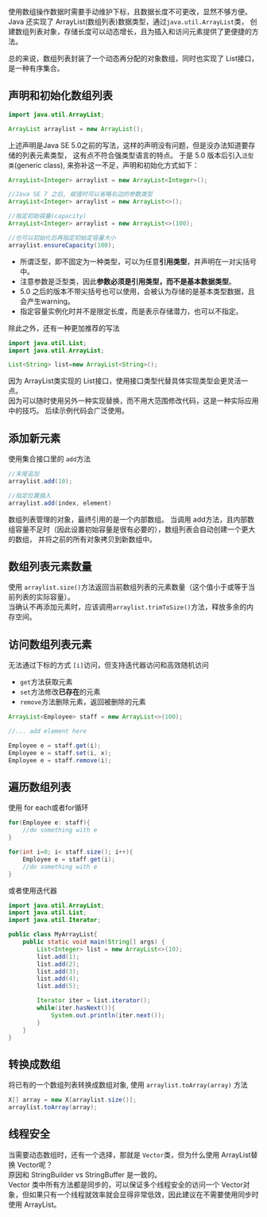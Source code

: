 使用数组操作数据时需要手动维护下标，且数据长度不可更改，显然不够方便。  
Java 还实现了 ArrayList(数组列表)数据类型，通过`java.util.ArrayList`类， 
创建数组列表对象，存储长度可以动态增长，且为插入和访问元素提供了更便捷的方法。  

总的来说，数组列表封装了一个动态再分配的对象数组，同时也实现了 List接口， 是一种有序集合。

## 声明和初始化数组列表
```java
import java.util.ArrayList;

ArrayList arraylist = new ArrayList();
```

上述声明是Java SE 5.0之前的写法，这样的声明没有问题，但是没办法知道要存储的列表元素类型，
这有点不符合强类型语言的特点。
于是 5.0 版本后引入`泛型类`(generic class), 来弥补这一不足，声明和初始化方式如下：
```java
ArrayList<Integer> arraylist = new ArrayList<Integer>();

//Java SE 7 之后, 赋值时可以省略右边的参数类型
ArrayList<Integer> arraylist = new ArrayList<>();

//指定初始容量(capacity)
ArrayList<Integer> arraylist = new ArrayList<>(100);

//也可以初始化后再指定初始定容量大小
arraylist.ensureCapacity(100);
```
- 所谓泛型，即不固定为一种类型，可以为任意**引用类型**，并声明在一对尖括号中。
- 注意参数是泛型类，因此**参数必须是引用类型，而不是基本数据类型**。
- 5.0 之后的版本不带尖括号也可以使用，会被认为存储的是基本类型数据，且会产生warning。
- 指定容量实例化时并不是限定长度，而是表示存储潜力，也可以不指定。

除此之外，还有一种更加推荐的写法
```java
import java.util.List;
import java.util.ArrayList;

List<String> list=new ArrayList<String>();
```
因为 ArrayList类实现的 List接口，使用接口类型代替具体实现类型会更灵活一点。  
因为可以随时使用另外一种实现替换，而不用大范围修改代码，这是一种实际应用中的技巧。
后续示例代码会广泛使用。

## 添加新元素
使用集合接口里的 `add`方法
```java
//末尾追加
arraylist.add(10);

//指定位置插入
arraylist.add(index, element)

```
数组列表管理的对象，最终引用的是一个内部数组。
当调用 add方法，且内部数组容量不足时（因此设置初始容量是很有必要的），数组列表会自动创建一个更大的数组，
并将之前的所有对象拷贝到新数组中。

## 数组列表元素数量
使用 `arraylist.size()`方法返回当前数组列表的元素数量（这个值小于或等于当前列表的实际容量）。  
当确认不再添加元素时，应该调用`arraylist.trimToSize()`方法，释放多余的内存空间。

## 访问数组列表元素
无法通过下标的方式 `[i]`访问，但支持迭代器访问和高效随机访问
- `get`方法获取元素
- `set`方法修改**已存在**的元素
- `remove`方法删除元素，返回被删除的元素

```java
ArrayList<Employee> staff = new ArrayList<>(100);

//... add element here

Employee e = staff.get(i);
Employee e = staff.set(i, x);
Employee e = staff.remove(i);

```

## 遍历数组列表
使用 for each或者for循环
```java
for(Employee e: staff){
    //do something with e
}

for(int i=0; i< staff.size(); i++){
    Employee e = staff.get(i);
    //do something with e
}
```
或者使用迭代器
```java
import java.util.ArrayList;
import java.util.List;
import java.util.Iterator;

public class MyArrayList{
	public static void main(String[] args) {
		List<Integer> list = new ArrayList<>(10);
		list.add(1);
		list.add(2);
		list.add(3);
		list.add(4);
		list.add(5);

		Iterator iter = list.iterator();
		while(iter.hasNext()){
			System.out.println(iter.next());
		}
	}
}
```

## 转换成数组
将已有的一个数组列表转换成数组对象, 使用 `arraylist.toArray(array)` 方法
```java
X[] array = new X[arraylist.size()];
arraylist.toArray(array);
```

## 线程安全
当需要动态数组时，还有一个选择，那就是 `Vector`类，但为什么使用 ArrayList替换 Vector呢？  
原因和 StringBuilder vs StringBuffer 是一致的。  
Vector 类中所有方法都是同步的，可以保证多个线程安全的访问一个 Vector对象，但如果只有一个线程就效率就会显得非常低效，因此建议在不需要使用同步时使用 ArrayList。


